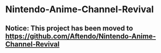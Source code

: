 # Nintendo-Anime-Channel-Revival

## Notice: This project has been moved to https://github.com/Aftendo/Nintendo-Anime-Channel-Revival
